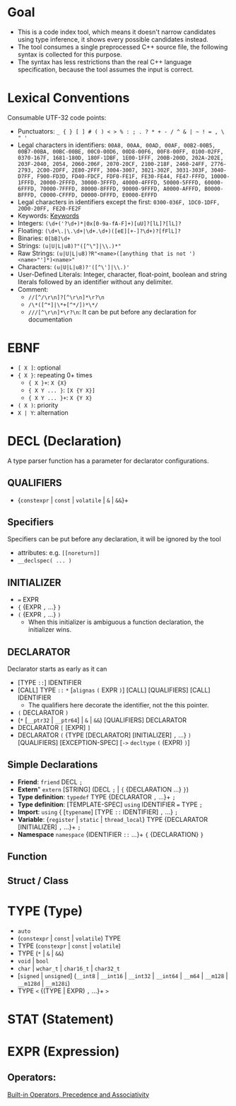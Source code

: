 # Goal
- This is a code index tool, which means it doesn't narrow candidates using type inference, it shows every possible candidates instead.
- The tool consumes a single preprocessed C++ source file, the following syntax is collected for this purpose.
- The syntax has less restrictions than the real C++ language specification, because the tool assumes the input is correct.

# Lexical Conventions
Consumable UTF-32 code points:
- Punctuators: `_ { } [ ] # ( ) < > % : ; . ? * + - / ^ & | ~ ! = , \ " '`
- Legal characters in identifiers: `00A8, 00AA, 00AD, 00AF, 00B2-00B5, 00B7-00BA, 00BC-00BE, 00C0-00D6, 00D8-00F6, 00F8-00FF, 0100-02FF, 0370-167F, 1681-180D, 180F-1DBF, 1E00-1FFF, 200B-200D, 202A-202E, 203F-2040, 2054, 2060-206F, 2070-20CF, 2100-218F, 2460-24FF, 2776-2793, 2C00-2DFF, 2E80-2FFF, 3004-3007, 3021-302F, 3031-303F, 3040-D7FF, F900-FD3D, FD40-FDCF, FDF0-FE1F, FE30-FE44, FE47-FFFD, 10000-1FFFD, 20000-2FFFD, 30000-3FFFD, 40000-4FFFD, 50000-5FFFD, 60000-6FFFD, 70000-7FFFD, 80000-8FFFD, 90000-9FFFD, A0000-AFFFD, B0000-BFFFD, C0000-CFFFD, D0000-DFFFD, E0000-EFFFD`
- Legal characters in identifiers except the first: `0300-036F, 1DC0-1DFF, 20D0-20FF, FE20-FE2F`
- Keywords: [Keywords](https://docs.microsoft.com/en-us/cpp/cpp/keywords-cpp?view=vs-2017)
- Integers: `(\d+('?\d+)*|0x[0-9a-fA-F]+)[uU]?[lL]?[lL]?`
- Floating: `(\d+\.|\.\d+|\d+.\d+)([eE][+-]?\d+)?[fFlL]?`
- Binaries: `0[bB]\d+`
- Strings: `(u|U|L|u8)?"([^\"]|\\.)*"`
- Raw Strings: `(u|U|L|u8)?R"<name>([anything that is not ')<name>"']*)<name>"`
- Characters: `(u|U|L|u8)?'([^\']|\\.)'`
- User-Defined Literals: Integer, character, float-point, boolean and string literals followed by an identifier without any delimiter.
- Comment:
  - `//[^/\r\n]?[^\r\n]*\r?\n`
  - `/\*([^*]|\*+[^*/])*\*/`
  - `///[^\r\n]*\r?\n`: It can be put before any declaration for documentation

# EBNF
- `[ X ]`: optional
- `{ X }`: repeating 0+ times
  - `{ X }+`: `X {X}`
  - `{ X Y ... }`: `[X {Y X}]`
  - `{ X Y ... }+`: `X {Y X}`
- `( X )`: priority
- `X | Y`: alternation


# DECL (Declaration)
A type parser function has a parameter for declarator configurations.

## QUALIFIERS
- {`constexpr` | `const` | `volatile` | `&` | `&&`}+

## Specifiers
Specifiers can be put before any declaration, it will be ignored by the tool
- attributes: e.g. `[[noreturn]]`
- `__declspec( ... )`

## INITIALIZER
- `=` EXPR
- `{` {EXPR `,` ...} `}`
- `(` {EXPR `,` ...} `)`
  -  When this initializer is ambiguous a function declaration, the initializer wins.

## DECLARATOR
Declarator starts as early as it can
- [TYPE `::`] IDENTIFIER
- [CALL] TYPE `::` `*` [`alignas` `(` EXPR `)`] [CALL] [QUALIFIERS] [CALL] IDENTIFIER
  - The qualifiers here decorate the identifier, not the this pointer.
- `(` DECLARATOR `)`
- (`*` [`__ptr32` | `__ptr64`] | `&` | `&&`) [QUALIFIERS] DECLARATOR
- DECLARATOR `[` [EXPR] `]`
- DECLARATOR `(` {TYPE [DECLARATOR] [INITIALIZER] `,` ...} `)` [QUALIFIERS] [EXCEPTION-SPEC] [`->` `decltype` `(` (EXPR) `)`]

## Simple Declarations
- **Friend**: `friend` DECL `;`
- **Extern**" `extern` [STRING] (DECL `;` | `{` {DECLARATION ...} `}`)
- **Type definition**: `typedef` TYPE {DECLARATOR `,` ...}+ `;`
- **Type definition**: [TEMPLATE-SPEC] `using` IDENTIFIER `=` TYPE `;`
- **Import**: `using` { [`typename`] [TYPE `::` IDENTIFIER] `,` ...} `;`
- **Variable**: {`register` | `static` | `thread_local`} TYPE {DECLARATOR [INITIALIZER] `,` ...}+ `;`
- **Namespace** `namespace` {IDENTIFIER `::` ...}+ `{` {DECLARATION} `}`

## Function

## Struct / Class

# TYPE (Type)
- `auto`
- (`constexpr` | `const` | `volatile`) TYPE <declarators-here>
- TYPE (`constexpr` | `const` | `volatile`) <declarators-here>
- TYPE (`*` | `&` | `&&`) <declarators-here>
- `void` | `bool`
- `char` | `wchar_t` | `char16_t` | `char32_t`
- [`signed` | `unsigned`] (`__int8` | `__int16` | `__int32` | `__int64` | `__m64` | `__m128` | `__m128d` | `__m128i`)
- TYPE `<` {(TYPE | EXPR) `,` ...}+ `>`

# STAT (Statement)

# EXPR (Expression)

## Operators:
[Built-in Operators, Precedence and Associativity](https://docs.microsoft.com/en-us/cpp/cpp/cpp-built-in-operators-precedence-and-associativity?view=vs-2017)
